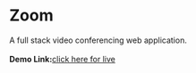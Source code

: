 # Zoom
A full stack video conferencing web application.
</br>
</br>
<b>Demo Link:</b><a href="https://video-call-app-frontend-mm60.onrender.com">click here for live</a>
